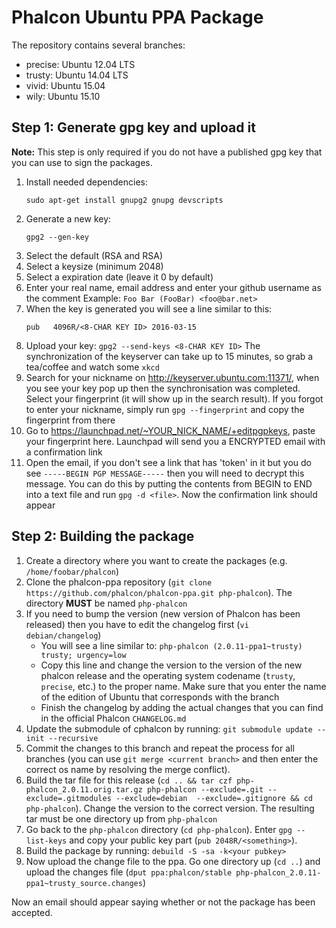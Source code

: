 # Phalcon Ubuntu PPA Package

The repository contains several branches:

* precise: Ubuntu 12.04 LTS
* trusty: Ubuntu 14.04 LTS
* vivid: Ubuntu 15.04
* wily: Ubuntu 15.10

## Step 1: Generate gpg key and upload it

**Note:** This step is only required if you do not have a published gpg key that you can use to sign the packages.

1. Install needed dependencies:
   ```
   sudo apt-get install gnupg2 gnupg devscripts
   ```
2. Generate a new key:
   ```
   gpg2 --gen-key
   ```
3. Select the default (RSA and RSA)
4. Select a keysize (minimum 2048)
5. Select a expiration date (leave it 0 by default)
6. Enter your real name, email address and enter your github username as the comment
   Example: `Foo Bar (FooBar) <foo@bar.net>`
7. When the key is generated you will see a line similar to this:
   ```
   pub   4096R/<8-CHAR KEY ID> 2016-03-15
   ```
8. Upload your key: `gpg2 --send-keys <8-CHAR KEY ID>` The synchronization of the keyserver can take up to 15 minutes, so grab a tea/coffee and watch some `xkcd`
9. Search for your nickname on http://keyserver.ubuntu.com:11371/, when you see your key pop up then the synchronisation was completed. Select your fingerprint (it will show up in the search result). If you forgot to enter your nickname, simply run `gpg --fingerprint` and copy the fingerprint from there
10. Go to https://launchpad.net/~YOUR_NICK_NAME/+editpgpkeys, paste your fingerprint here. Launchpad will send you a ENCRYPTED email with a confirmation link
11. Open the email, if you don't see a link that has 'token' in it but you do see `-----BEGIN PGP MESSAGE-----` then you will need to decrypt this message. You can do this by putting the contents from BEGIN to END into a text file and run `gpg -d <file>`. Now the confirmation link should appear

## Step 2: Building the package

1.  Create a directory where you want to create the packages (e.g. `/home/foobar/phalcon`)
2.  Clone the phalcon-ppa repository (`git clone https://github.com/phalcon/phalcon-ppa.git php-phalcon`). The directory **MUST** be named `php-phalcon`
3.  If you need to bump the version (new version of Phalcon has been released) then you have to edit the changelog first (`vi debian/changelog`)
    * You will see a line similar to: `php-phalcon (2.0.11-ppa1~trusty) trusty; urgency=low`
    * Copy this line and change the version to the version of the new phalcon release and the operating system codename (`trusty`, `precise`, etc.) to the proper name. Make sure that you enter the name of the edition of Ubuntu that corresponds with the branch
    * Finish the changelog by adding the actual changes that you can find in the official Phalcon `CHANGELOG.md`
4.  Update the submodule of cphalcon by running: `git submodule update --init --recursive`
5.  Commit the changes to this branch and repeat the process for all branches (you can use `git merge <current branch>` and then enter the correct os name by resolving the merge conflict).
6.  Build the tar file for this release (`cd .. && tar czf php-phalcon_2.0.11.orig.tar.gz php-phalcon --exclude=.git --exclude=.gitmodules --exclude=debian  --exclude=.gitignore && cd php-phalcon`). Change the version to the correct version. The resulting tar must be one directory up from `php-phalcon`
7.  Go back to the `php-phalcon` directory (`cd php-phalcon`). Enter `gpg --list-keys` and copy your public key part (`pub 2048R/<something>`).
8.  Build the package by running: `debuild -S -sa -k<your pubkey>`
9.  Now upload the change file to the ppa. Go one directory up (`cd ..`) and upload the changes file (`dput ppa:phalcon/stable php-phalcon_2.0.11-ppa1~trusty_source.changes`)

Now an email should appear saying whether or not the package has been accepted.
